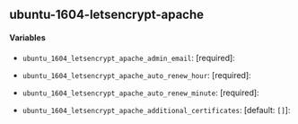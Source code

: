 ## ubuntu-1604-letsencrypt-apache



#### Variables

* `ubuntu_1604_letsencrypt_apache_admin_email`: [required]:

* `ubuntu_1604_letsencrypt_apache_auto_renew_hour`: [required]:

* `ubuntu_1604_letsencrypt_apache_auto_renew_minute`: [required]:

* `ubuntu_1604_letsencrypt_apache_additional_certificates`: [default: `[]`]:
